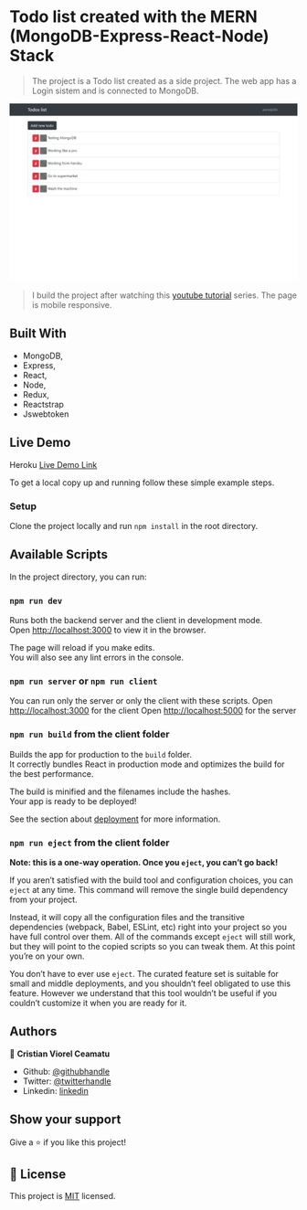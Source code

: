 # Todo list created with the MERN (MongoDB-Express-React-Node) Stack

> The project is a Todo list created as a side project. The web app has a Login sistem and is connected to MongoDB.

![screenshot](./app-screenshot-full.png)

> I build the project after watching this [youtube tutorial](https://www.youtube.com/watch?v=PBTYxXADG_k&list=PLillGF-RfqbbiTGgA77tGO426V3hRF9iE) series.
> The page is mobile responsive.

## Built With

- MongoDB,
- Express,
- React,
- Node,
- Redux,
- Reactstrap
- Jswebtoken

## Live Demo

Heroku [Live Demo Link](https://mern-stack-todos-cristian.herokuapp.com/)


To get a local copy up and running follow these simple example steps.

### Setup

Clone the project locally and run `npm install` in the root directory.

## Available Scripts

In the project directory, you can run:

### `npm run dev`

Runs both the backend server and the client in development mode.<br />
Open [http://localhost:3000](http://localhost:3000) to view it in the browser.

The page will reload if you make edits.<br />
You will also see any lint errors in the console.

### `npm run server` or `npm run client`

You can run only the server or only the client with these scripts.
Open [http://localhost:3000](http://localhost:3000) for the client
Open [http://localhost:5000](http://localhost:5000) for the server

### `npm run build` from the client folder

Builds the app for production to the `build` folder.<br />
It correctly bundles React in production mode and optimizes the build for the best performance.

The build is minified and the filenames include the hashes.<br />
Your app is ready to be deployed!

See the section about [deployment](https://facebook.github.io/create-react-app/docs/deployment) for more information.

### `npm run eject` from the client folder

**Note: this is a one-way operation. Once you `eject`, you can’t go back!**

If you aren’t satisfied with the build tool and configuration choices, you can `eject` at any time. This command will remove the single build dependency from your project.

Instead, it will copy all the configuration files and the transitive dependencies (webpack, Babel, ESLint, etc) right into your project so you have full control over them. All of the commands except `eject` will still work, but they will point to the copied scripts so you can tweak them. At this point you’re on your own.

You don’t have to ever use `eject`. The curated feature set is suitable for small and middle deployments, and you shouldn’t feel obligated to use this feature. However we understand that this tool wouldn’t be useful if you couldn’t customize it when you are ready for it.


## Authors

👤 **Cristian Viorel Ceamatu**

- Github: [@githubhandle](https://github.com/cristianCeamatu)
- Twitter: [@twitterhandle](https://twitter.com/CeamatuV)
- Linkedin: [linkedin](https://www.linkedin.com/in/ceamatu-cristian-viorel-7a5469136/)


## Show your support

Give a ⭐️ if you like this project!


## 📝 License

This project is [MIT](lic.url) licensed.
